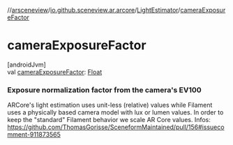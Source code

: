 //[arsceneview](../../../index.md)/[io.github.sceneview.ar.arcore](../index.md)/[LightEstimator](index.md)/[cameraExposureFactor](camera-exposure-factor.md)

# cameraExposureFactor

[androidJvm]\
val [cameraExposureFactor](camera-exposure-factor.md): [Float](https://kotlinlang.org/api/latest/jvm/stdlib/kotlin/-float/index.html)

###  Exposure normalization factor from the camera's EV100

ARCore's light estimation uses unit-less (relative) values while Filament uses a physically based camera model with lux or lumen values. In order to keep the "standard" Filament behavior we scale AR Core values. Infos: https://github.com/ThomasGorisse/SceneformMaintained/pull/156#issuecomment-911873565
